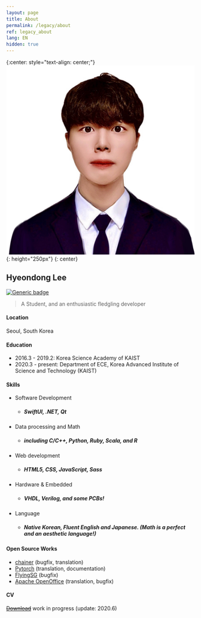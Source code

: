 ```yaml
---
layout: page
title: About
permalink: /legacy/about
ref: legacy_about
lang: EN
hidden: true
---
```

{:center: style="text-align: center;"}
![profile](./image/profile.jpg){: height="250px"} 
{: center}

## Hyeondong Lee 
[![Generic badge](https://img.shields.io/badge/mail-Hyeondong_Lee-brown.svg)](mailto:hyeondnl@kaist.ac.kr) 
> A Student, and an enthusiastic fledgling developer 

#### Location
Seoul, South Korea

#### Education
- 2016.3 - 2019.2: Korea Science Academy of KAIST
- 2020.3 - present: Department of ECE, Korea Advanced Institute of Science and Technology (KAIST)

#### Skills
- Software Development
    - ##### SwiftUI, .NET, Qt
- Data processing and Math
    - ##### including C/C++, Python, Ruby, Scala, and R
-  Web development
    - ##### HTML5, CSS, JavaScript, Sass
- Hardware & Embedded
    - ##### VHDL, Verilog, and some PCBs!
- Language
    - ##### Native Korean, Fluent English and Japanese. (Math *is* a perfect and an aesthetic language!)

#### Open Source Works
- [chainer]() (bugfix, translation)
- [Pytorch]() (translation, documentation)
- [FlyingSG]() (bugfix)
- [Apache OpenOffice]() (translation, bugfix)

#### CV
 [~~Download~~]() work in progress (update: 2020.6)